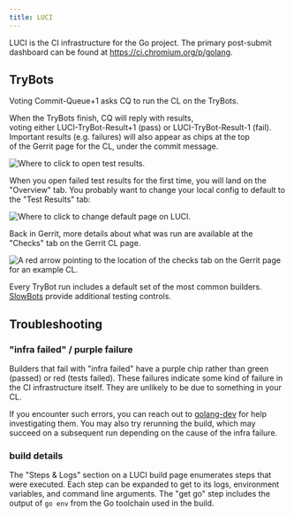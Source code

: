```yaml
---
title: LUCI
---
```


LUCI is the CI infrastructure for the Go project. The primary post-submit dashboard can be found at https://ci.chromium.org/p/golang.

## TryBots

Voting Commit-Queue+1 asks CQ to run the CL on the TryBots.

When the TryBots finish, CQ will reply with results, \
voting either LUCI-TryBot-Result+1 (pass) or LUCI-TryBot-Result-1 (fail). \
Important results (e.g. failures) will also appear as chips at the top \
of the Gerrit page for the CL, under the commit message.

![Where to click to open test results.](https://github.com/golang/go/assets/104030/90193351-abf5-4b04-a9c1-7bd95d5924d0)

When you open failed test results for the first time, you will land on the "Overview" tab.
You probably want to change your local config to default to the "Test Results" tab:

![Where to click to change default page on LUCI.](https://github.com/golang/go/assets/104030/9b4272f6-6414-413e-a47f-e4593c428624)

Back in Gerrit, more details about what was run are available at the "Checks" tab
on the Gerrit CL page.

![A red arrow pointing to the location of the checks tab on the
Gerrit page for an example CL.](https://github.com/golang/go/assets/1248668/1a11fa8c-14cd-4b97-968c-6c52a8634c51)

Every TryBot run includes a default set of the most common builders.
[SlowBots](https://go.dev/wiki/SlowBots) provide additional testing controls.

## Troubleshooting

### "infra failed" / purple failure

Builders that fail with "infra failed" have a purple chip rather than green (passed) or red (tests failed). These failures indicate some kind of failure in the CI infrastructure itself. They are unlikely to be due to something in your CL.

If you encounter such errors, you can reach out to [golang-dev](https://groups.google.com/g/golang-dev) for help investigating them. You may also try rerunning the build, which may succeed on a subsequent run depending on the cause of the infra failure.

### build details

The "Steps & Logs" section on a LUCI build page enumerates steps that were executed. Each step can be expanded to get to its logs, environment variables, and command line arguments. The "get go" step includes the output of `go env` from the Go toolchain used in the build.
